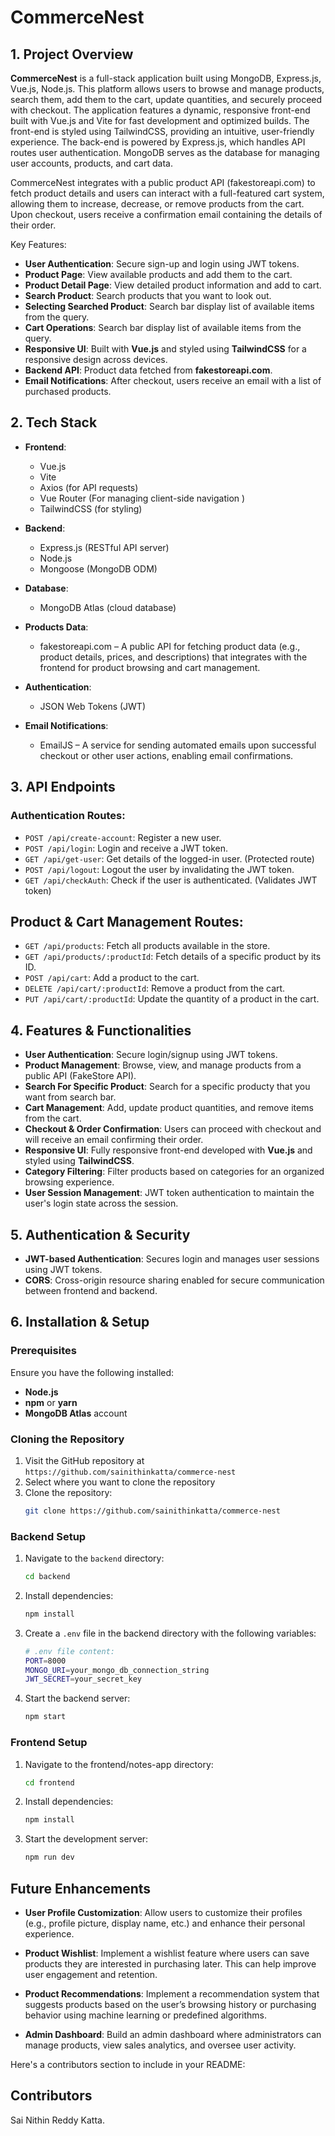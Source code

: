 # CommerceNest

## 1. Project Overview

**CommerceNest** is a full-stack application built using MongoDB, Express.js, Vue.js, Node.js. 
This platform allows users to browse and manage products, search them, add them to the cart, update quantities, and securely proceed with checkout.
The application features a dynamic, responsive front-end built with Vue.js and Vite for fast development and optimized builds. 
The front-end is styled using TailwindCSS, providing an intuitive, user-friendly experience. 
The back-end is powered by Express.js, which handles API routes user authentication.
MongoDB serves as the database for managing user accounts, products, and cart data.

CommerceNest integrates with a public product API (fakestoreapi.com) to fetch product details and users can interact with a full-featured cart system, allowing them to increase, decrease, or remove products from the cart. 
Upon checkout, users receive a confirmation email containing the details of their order.

Key Features:
- **User Authentication**: Secure sign-up and login using JWT tokens.
- **Product Page**: View available products and add them to the cart.
- **Product Detail Page**: View detailed product information and add to cart.
- **Search Product**: Search products that you want to look out.
- **Selecting Searched Product**: Search bar display list of available items from the query.
- **Cart Operations**: Search bar display list of available items from the query.
- **Responsive UI**: Built with **Vue.js** and styled using **TailwindCSS** for a responsive design across devices.
- **Backend API**: Product data fetched from **fakestoreapi.com**.
- **Email Notifications**: After checkout, users receive an email with a list of purchased products.


## 2. Tech Stack

- **Frontend**: 
  - Vue.js
  - Vite
  - Axios (for API requests)
  - Vue Router (For managing client-side navigation )
  - TailwindCSS (for styling)

- **Backend**:
  - Express.js (RESTful API server)
  - Node.js
  - Mongoose (MongoDB ODM)

- **Database**:
  - MongoDB Atlas (cloud database)

- **Products Data**:
  - fakestoreapi.com – A public API for fetching product data (e.g., product details, prices, and descriptions) that integrates with the frontend for product browsing and cart management.

- **Authentication**:
  - JSON Web Tokens (JWT)
 
- **Email Notifications**:
  - EmailJS – A service for sending automated emails upon successful checkout or other user actions, enabling email confirmations.


## 3. API Endpoints

### Authentication Routes:
- `POST /api/create-account`: Register a new user.
- `POST /api/login`: Login and receive a JWT token.
- `GET /api/get-user`: Get details of the logged-in user. (Protected route)
- `POST /api/logout`: Logout the user by invalidating the JWT token.
- `GET /api/checkAuth`: Check if the user is authenticated. (Validates JWT token)

## Product & Cart Management Routes:
- `GET /api/products`: Fetch all products available in the store.
- `GET /api/products/:productId`: Fetch details of a specific product by its ID.
- `POST /api/cart`: Add a product to the cart.
- `DELETE /api/cart/:productId`: Remove a product from the cart.
- `PUT /api/cart/:productId`: Update the quantity of a product in the cart.


## 4. Features & Functionalities

- **User Authentication**: Secure login/signup using JWT tokens.
- **Product Management**: Browse, view, and manage products from a public API (FakeStore API).
- **Search For Specific Product**: Search for a specific producty that you want from search bar.
- **Cart Management**: Add, update product quantities, and remove items from the cart.
- **Checkout & Order Confirmation**: Users can proceed with checkout and will receive an email confirming their order.
- **Responsive UI**: Fully responsive front-end developed with **Vue.js** and styled using **TailwindCSS**.
- **Category Filtering**: Filter products based on categories for an organized browsing experience.
- **User Session Management**: JWT token authentication to maintain the user's login state across the session.

## 5. Authentication & Security

- **JWT-based Authentication**: Secures login and manages user sessions using JWT tokens.
- **CORS**: Cross-origin resource sharing enabled for secure communication between frontend and backend.

## 6. Installation & Setup

### Prerequisites

Ensure you have the following installed:
- **Node.js**
- **npm** or **yarn**
- **MongoDB Atlas** account


### Cloning the Repository

1. Visit the GitHub repository at `https://github.com/sainithinkatta/commerce-nest`
2. Select where you want to clone the repository
3. Clone the repository:
   ```bash
   git clone https://github.com/sainithinkatta/commerce-nest
   ```

### Backend Setup
1. Navigate to the `backend` directory:
   ```bash
   cd backend
   ```

2. Install dependencies:
   ```bash
   npm install
   ```

3. Create a `.env` file in the backend directory with the following variables:
   ```bash
   # .env file content:
   PORT=8000
   MONGO_URI=your_mongo_db_connection_string
   JWT_SECRET=your_secret_key
   ```

4. Start the backend server:
   ```bash
   npm start
   ```

### Frontend Setup
1. Navigate to the frontend/notes-app directory:
   ```bash
   cd frontend
   ```

2. Install dependencies:
   ```bash
   npm install
   ```

3. Start the development server:
   ```bash
   npm run dev
   ```


## Future Enhancements

* **User Profile Customization**: Allow users to customize their profiles (e.g., profile picture, display name, etc.) and enhance their personal experience.

* **Product Wishlist**: Implement a wishlist feature where users can save products they are interested in purchasing later. This can help improve user engagement and retention.

* **Product Recommendations**: Implement a recommendation system that suggests products based on the user’s browsing history or purchasing behavior using machine learning or predefined algorithms.

* **Admin Dashboard**: Build an admin dashboard where administrators can manage products, view sales analytics, and oversee user activity.

Here's a contributors section to include in your README:

## Contributors
Sai Nithin Reddy Katta.
